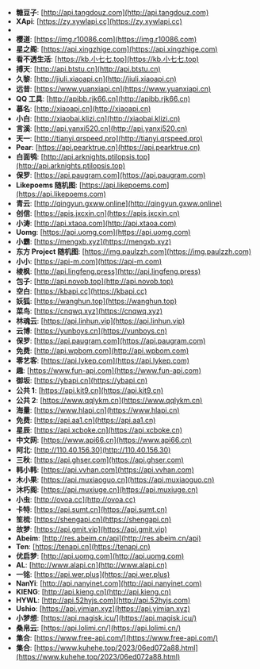 - **糖豆子**: [http://api.tangdouz.com](http://api.tangdouz.com)
- **XApi**: [https://zy.xywlapi.cc](https://zy.xywlapi.cc)
-
- **樱道**: [https://img.r10086.com](https://img.r10086.com)
- **星之阁**: [https://api.xingzhige.com](https://api.xingzhige.com)
- **看不透生活**: [https://kb.小七七.top](https://kb.小七七.top)
- **搏天**: [http://api.btstu.cn](http://api.btstu.cn)
- **久黎**: [http://jiuli.xiaoapi.cn](http://jiuli.xiaoapi.cn)
- **远昔**: [https://www.yuanxiapi.cn](https://www.yuanxiapi.cn)
- **QQ 工具**: [http://apibb.rjk66.cn](http://apibb.rjk66.cn)
- **慕名**: [http://xiaoapi.cn](http://xiaoapi.cn)
- **小白**: [http://xiaobai.klizi.cn](http://xiaobai.klizi.cn)
- **言溪**: [http://api.yanxi520.cn](http://api.yanxi520.cn)
- **天一**: [http://tianyi.qrspeed.pro](http://tianyi.qrspeed.pro)
- **Pear**: [https://api.pearktrue.cn](https://api.pearktrue.cn)
- **白面鸮**: [http://api.arknights.ptilopsis.top](http://api.arknights.ptilopsis.top)
- **保罗**: [https://api.paugram.com](https://api.paugram.com)
- **Likepoems 随机图**: [https://api.likepoems.com](https://api.likepoems.com)
- **青云**: [http://qingyun.gxww.online](http://qingyun.gxww.online)
- **创信**: [https://apis.jxcxin.cn](https://apis.jxcxin.cn)
- **小涛**: [http://api.xtaoa.com](http://api.xtaoa.com)
- **Uomg**: [https://api.uomg.com](https://api.uomg.com)
- **小霸**: [https://mengxb.xyz](https://mengxb.xyz)
- **东方 Project 随机图**: [https://img.paulzzh.com](https://img.paulzzh.com)
- **小小**: [https://api-m.com](https://api-m.com)
- **棱枫**: [http://api.lingfeng.press](http://api.lingfeng.press)
- **包子**: [http://api.novob.top](http://api.novob.top)
- **空白**: [https://kbapi.cc](https://kbapi.cc)
- **妖狐**: [https://wanghun.top](https://wanghun.top)
- **菜鸟**: [https://cnqwq.xyz](https://cnqwq.xyz)
- **林魂云**: [https://api.linhun.vip](https://api.linhun.vip)
- **云博**: [https://yunboys.cn](https://yunboys.cn)
- **保罗**: [https://api.paugram.com](https://api.paugram.com)
- **免费**: [http://api.wpbom.com](http://api.wpbom.com)
- **零艺客**: [https://api.lykep.com](https://api.lykep.com)
- **趣**: [https://www.fun-api.com](https://www.fun-api.com)
- **御坂**: [https://ybapi.cn](https://ybapi.cn)
- **公共 1**: [https://api.kit9.cn](https://api.kit9.cn)
- **公共 2**: [https://www.qqlykm.cn](https://www.qqlykm.cn)
- **海量**: [https://www.hlapi.cn](https://www.hlapi.cn)
- **免费**: [https://api.aa1.cn](https://api.aa1.cn)
- **星辰**: [https://api.xcboke.cn](https://api.xcboke.cn)
- **中文网**: [https://www.api66.cn](https://www.api66.cn)
- **阿北**: [http://110.40.156.30](http://110.40.156.30)
- **三秋**: [https://api.ghser.com](https://api.ghser.com)
- **韩小韩**: [https://api.vvhan.com](https://api.vvhan.com)
- **木小果**: [https://api.muxiaoguo.cn](https://api.muxiaoguo.cn)
- **沐朽阁**: [https://api.muxiuge.cn](https://api.muxiuge.cn)
- **小虫**: [http://ovoa.cc](http://ovoa.cc)
- **卡特**: [https://api.sumt.cn](https://api.sumt.cn)
- **笙梳**: [https://shengapi.cn](https://shengapi.cn)
- **故梦**: [https://api.gmit.vip](https://api.gmit.vip)
- **Abeim**: [http://res.abeim.cn/api](http://res.abeim.cn/api)
- **Ten**: [https://tenapi.cn](https://tenapi.cn)
- **优启梦**: [http://api.uomg.com](http://api.uomg.com)
- **AL**: [http://www.alapi.cn](http://www.alapi.cn)
- **一铭**: [https://api.wer.plus](https://api.wer.plus)
- **NanYi**: [http://api.nanyinet.com](http://api.nanyinet.com)
- **KIENG**: [http://api.kieng.cn](http://api.kieng.cn)
- **HYWL**: [http://api.52hyjs.com](http://api.52hyjs.com)
- **Ushio**: [https://api.yimian.xyz](https://api.yimian.xyz)
- **小梦想**: [https://api.magisk.icu/](https://api.magisk.icu/)
- **桑帛云**: [https://api.lolimi.cn/](https://api.lolimi.cn/)
- **集合**: [https://www.free-api.com/](https://www.free-api.com/)
- **集合**: [https://www.kuhehe.top/2023/06ed072a88.html](https://www.kuhehe.top/2023/06ed072a88.html)
